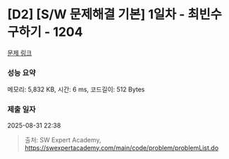# [D2] [S/W 문제해결 기본] 1일차 - 최빈수 구하기 - 1204 

[문제 링크](https://swexpertacademy.com/main/code/problem/problemDetail.do?contestProbId=AV13zo1KAAACFAYh) 

### 성능 요약

메모리: 5,832 KB, 시간: 6 ms, 코드길이: 512 Bytes

### 제출 일자

2025-08-31 22:38



> 출처: SW Expert Academy, https://swexpertacademy.com/main/code/problem/problemList.do